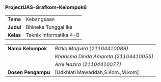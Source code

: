 ### ProjectUAS-Grafkom-Kelompok6
|||
|--|--|
| **Tema** | Kebangsaan
| **Judul** | Bhineka Tunggal Ika
| **Kelas** | Teknik Informatika 4-B

|||
|--|--|
|**Nama Kelompok**| *Rizka Magvira (21104410089)*
|  | *Kharisma Dinda Amareta (21104410055)*
|  | *Arni Nazira (21104410077)*
| **Dosen Pengampu** | [Udkhiati Mawaddah,S.Kom.,M.kom] 
